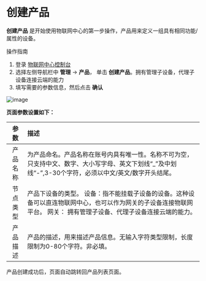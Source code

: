 # 创建产品

**创建产品** 是开始使用物联网中心的第一步操作，产品用来定义一组具有相同功能/属性的设备。


操作指南

1. 登录 [物联网中心控制台](https://iot-console.jdcloud.com/hub/)
2. 选择左侧导航栏中 **管理** -> **产品**， 单击 **创建产品**。拥有管理子设备，代理子设备连接云端的能力
3. 填写需要的参数信息，然后点击 **确认**

![image](../../../../image/IoT/IoT-Hub/CreateProduct.png)

**页面参数设置如下：**

| 参数                 | 描述                 |
| :-------------------: | :------------------- |
|产品名称  | 为产品命名。产品名称在账号内具有唯一性。名称不可为空，只支持中文、数字、大小写字母、英文下划线“_”及中划线“-”,3-30个字符，必须以中文/英文/数字开头结尾。 |
|节点类型  | 产品下设备的类型。 设备：指不能挂载子设备的设备。这种设备可以直连物联网中心，也可以作为网关的子设备连接物联网平台。  网关： 拥有管理子设备、代理子设备连接云端的能力。 |
|产品描述  | 产品的描述，用来描述产品信息。无输入字符类型限制，长度限制为0-80个字符。非必填。 |

产品创建成功后，页面自动跳转回产品列表页面。
